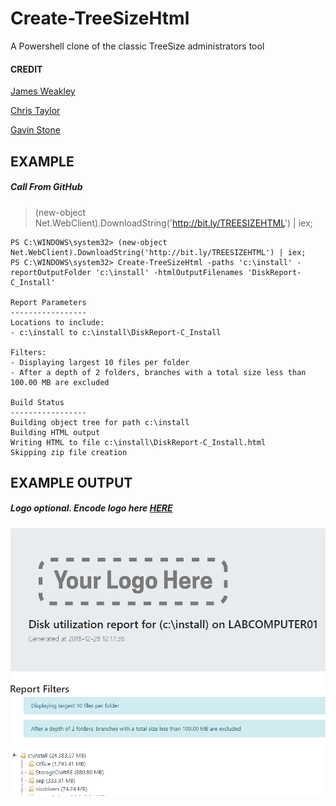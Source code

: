 # Create-TreeSizeHtml
A Powershell clone of the classic TreeSize administrators tool



#### CREDIT
[James Weakley](https://github.com/jamesweakley/TreeSizeHtml)

[Chris Taylor](https://github.com/ChrisTaylorRocks/TreeSizeHtml)

[Gavin Stone](https://github.com/gavsto)




## EXAMPLE
##### Call From GitHub
>(new-object Net.WebClient).DownloadString('http://bit.ly/TREESIZEHTML') | iex;

```
PS C:\WINDOWS\system32> (new-object Net.WebClient).DownloadString('http://bit.ly/TREESIZEHTML') | iex;
PS C:\WINDOWS\system32> Create-TreeSizeHtml -paths 'c:\install' -reportOutputFolder 'c:\install' -htmlOutputFilenames 'DiskReport-C_Install'

Report Parameters
-----------------
Locations to include:
- c:\install to c:\install\DiskReport-C_Install

Filters:
- Displaying largest 10 files per folder
- After a depth of 2 folders, branches with a total size less than 100.00 MB are excluded

Build Status
-----------------
Building object tree for path c:\install
Building HTML output
Writing HTML to file c:\install\DiskReport-C_Install.html
Skipping zip file creation
```
## EXAMPLE OUTPUT

##### Logo optional. Encode logo here [HERE](https://www.base64-image.de/)

![alt text](https://github.com/LucasCoulson/Create-TreeSizeHtml/blob/master/example.PNG?raw=true)
